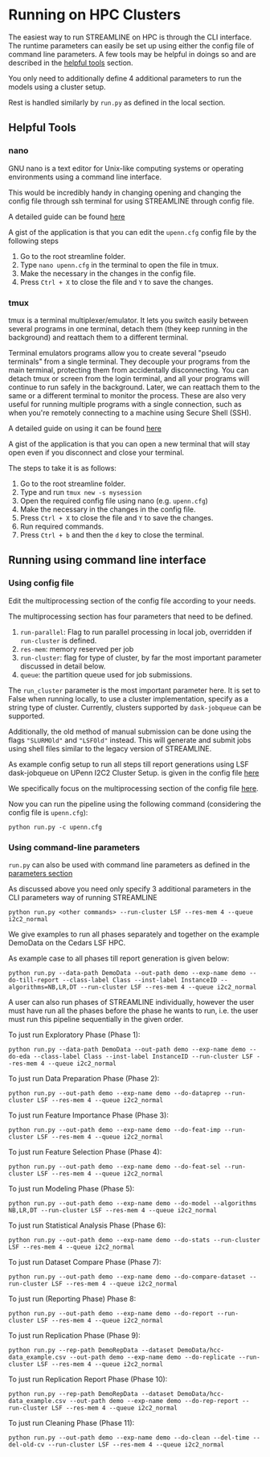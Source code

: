 # Running on HPC Clusters

The easiest way to run STREAMLINE on HPC is through the CLI interface.
The runtime parameters can easily be set up using either the config file 
of command line parameters. A few tools may be helpful in doings so and are described in
the [helpful tools](#helpful-tools) section.

You only need to additionally define 4 additional parameters to run the models
using a cluster setup.

Rest is handled similarly by `run.py` as defined in the local section.

## Helpful Tools

### nano
GNU nano is a text editor for Unix-like computing 
systems or operating environments using a command line interface. 

This would be incredibly handy in changing opening and changing the config file through ssh terminal
for using STREAMLINE through config file.

A detailed guide can be found [here](https://www.hostinger.com/tutorials/how-to-install-and-use-nano-text-editor)

A gist of the application is that you can edit the `upenn.cfg` config file by the following steps
1. Go to the root streamline folder.
2. Type `nano upenn.cfg` in the terminal to open the file in tmux.
3. Make the necessary in the changes in the config file.
4. Press `Ctrl + X` to close the file and `Y` to save the changes.


### tmux
tmux is a terminal multiplexer/emulator. It lets you switch easily between several programs in one terminal, 
detach them (they keep running in the background) and reattach them to a different terminal. 

Terminal emulators programs allow you to create several "pseudo terminals" from a single terminal.
They decouple your programs from the main terminal, 
protecting them from accidentally disconnecting. 
You can detach tmux or screen from the login terminal, 
and all your programs will continue to run safely in the background. 
Later, we can reattach them to the same or a different terminal to 
monitor the process. These are also very useful for running multiple programs with a single connection, 
such as when you're remotely connecting to a machine using Secure Shell (SSH).

A detailed guide on using it can be found [here](https://www.redhat.com/sysadmin/introduction-tmux-linux)

A gist of the application is that you can open a new terminal 
that will stay open even if you disconnect and close your terminal.

The steps to take it is as follows:
1. Go to the root streamline folder.
2. Type and run `tmux new -s mysession`
3. Open the required config file using nano (e.g. `upenn.cfg`) 
4. Make the necessary in the changes in the config file.
5. Press `Ctrl + X` to close the file and `Y` to save the changes.
6. Run required commands.
7. Press `Ctrl + b` and then the `d` key to close the terminal.



## Running using command line interface

### Using config file

Edit the multiprocessing section of the config file according to your needs.

The multiprocessing section has four parameters that need to be defined.
1. `run-parallel`: Flag to run parallel processing in local job, overridden if `run-cluster` is defined. 
2. `res-mem`: memory reserved per job
3. `run-cluster`: flag for type of cluster, by far the most important parameter discussed in detail below.
4. `queue`: the partition queue used for job submissions.

The `run_cluster` parameter is the most important parameter here.
It is set to False when running locally, to use a cluster implementation, specify as a 
string type of cluster. Currently, clusters supported by `dask-jobqueue` can be supported.

Additionally, the old method of manual submission can be done using the flags
`"SLURMOld"` and `"LSFOld"` instead. This will generate and submit jobs using shell files 
similar to the legacy version of STREAMLINE.

As example config setup to run all steps till report generations using LSF dask-jobqueue on UPenn I2C2 Cluster Setup.
is given in the config 
file [here](https://github.com/UrbsLab/STREAMLINE/blob/dev/upenn.cfg)

We specifically focus on the multiprocessing section of the 
config file 
[here](https://github.com/UrbsLab/STREAMLINE/blob/39b8acdf52607582599eb32a83b2fcd877b22466/upenn.cfg#L9-L12).


Now you can run the pipeline using the following command (considering the config file is `upenn.cfg`): 
```
python run.py -c upenn.cfg
```


### Using command-line parameters

`run.py` can also be used with command line parameters 
as defined in the [parameters section](parameters.md)

As discussed above you need only specify 3 additional parameters in the 
CLI parameters way of running STREAMLINE

```
python run.py <other commands> --run-cluster LSF --res-mem 4 --queue i2c2_normal
```

We give examples to run all phases separately and together 
on the example DemoData on the Cedars LSF HPC.

As example case to all phases till report generation is given below:

```
python run.py --data-path DemoData --out-path demo --exp-name demo --do-till-report --class-label Class --inst-label InstanceID --algorithms=NB,LR,DT --run-cluster LSF --res-mem 4 --queue i2c2_normal
```

A user can also run phases of STREAMLINE individually, 
however the user must have run all the phases before the phase he wants to run, i.e. the user must run this
pipeline sequentially in the given order.

To just run Exploratory Phase (Phase 1):
```
python run.py --data-path DemoData --out-path demo --exp-name demo --do-eda --class-label Class --inst-label InstanceID --run-cluster LSF --res-mem 4 --queue i2c2_normal
```

To just run Data Preparation Phase (Phase 2):
```
python run.py --out-path demo --exp-name demo --do-dataprep --run-cluster LSF --res-mem 4 --queue i2c2_normal
```


To just run Feature Importance Phase (Phase 3):
```
python run.py --out-path demo --exp-name demo --do-feat-imp --run-cluster LSF --res-mem 4 --queue i2c2_normal
```

To just run Feature Selection Phase (Phase 4):
```
python run.py --out-path demo --exp-name demo --do-feat-sel --run-cluster LSF --res-mem 4 --queue i2c2_normal
```

To just run Modeling Phase (Phase 5):
```
python run.py --out-path demo --exp-name demo --do-model --algorithms NB,LR,DT --run-cluster LSF --res-mem 4 --queue i2c2_normal
```

To just run Statistical Analysis Phase (Phase 6):
```
python run.py --out-path demo --exp-name demo --do-stats --run-cluster LSF --res-mem 4 --queue i2c2_normal
```

To just run Dataset Compare Phase (Phase 7):
```
python run.py --out-path demo --exp-name demo --do-compare-dataset --run-cluster LSF --res-mem 4 --queue i2c2_normal
```

To just run (Reporting Phase) Phase 8:
```
python run.py --out-path demo --exp-name demo --do-report --run-cluster LSF --res-mem 4 --queue i2c2_normal
```


To just run Replication Phase (Phase 9):
```
python run.py --rep-path DemoRepData --dataset DemoData/hcc-data_example.csv --out-path demo --exp-name demo --do-replicate --run-cluster LSF --res-mem 4 --queue i2c2_normal
```

To just run Replication Report Phase (Phase 10):
```
python run.py --rep-path DemoRepData --dataset DemoData/hcc-data_example.csv --out-path demo --exp-name demo --do-rep-report --run-cluster LSF --res-mem 4 --queue i2c2_normal
```

To just run Cleaning Phase (Phase 11):
```
python run.py --out-path demo --exp-name demo --do-clean --del-time --del-old-cv --run-cluster LSF --res-mem 4 --queue i2c2_normal
```
